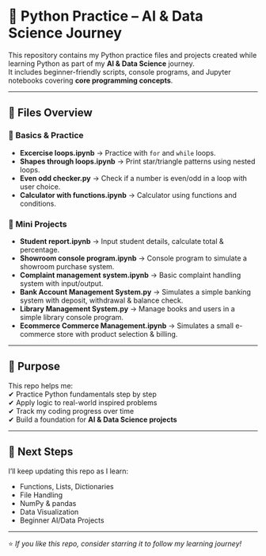 # 🐍 Python Practice – AI & Data Science Journey  

This repository contains my Python practice files and projects created while learning Python as part of my **AI & Data Science** journey.  
It includes beginner-friendly scripts, console programs, and Jupyter notebooks covering **core programming concepts**.  

---

## 📂 Files Overview  

### 🔹 Basics & Practice
- **Excercise loops.ipynb** → Practice with `for` and `while` loops.  
- **Shapes through loops.ipynb** → Print star/triangle patterns using nested loops.  
- **Even odd checker.py** → Check if a number is even/odd in a loop with user choice.  
- **Calculator with functions.ipynb** → Calculator using functions and conditions.  

### 🔹 Mini Projects
- **Student report.ipynb** → Input student details, calculate total & percentage.  
- **Showroom console program.ipynb** → Console program to simulate a showroom purchase system.  
- **Complaint management system.ipynb** → Basic complaint handling system with input/output.  
- **Bank Account Management System.py** → Simulates a simple banking system with deposit, withdrawal & balance check.  
- **Library Management System.py** → Manage books and users in a simple library console program.  
- **Ecommerce Commerce Management.ipynb** → Simulates a small e-commerce store with product selection & billing.  

---

## 🎯 Purpose  

This repo helps me:  
✔ Practice Python fundamentals step by step  
✔ Apply logic to real-world inspired problems  
✔ Track my coding progress over time  
✔ Build a foundation for **AI & Data Science projects**  

---

## 🚀 Next Steps  

I’ll keep updating this repo as I learn:  
- Functions, Lists, Dictionaries  
- File Handling  
- NumPy & pandas  
- Data Visualization  
- Beginner AI/Data Projects  

---

⭐ *If you like this repo, consider starring it to follow my learning journey!*  
